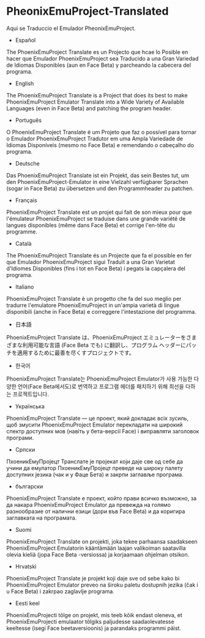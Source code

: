 # PheonixEmuProject-Translated
Aqui se Traduccio el Emulador PheonixEmuProject.

- Español

The PhoenixEmuProject Translate es un Projecto que hcae lo Posible en hacer que Emulador PhoenixEmuProject sea Traducido a una Gran Variedad de Idiomas Disponibles (aun en Face Beta) y parcheando la cabecera del programa.

- English

The PhoenixEmuProject Translate is a Project that does its best to make PhoenixEmuProject Emulator Translate into a Wide Variety of Available Languages (even in Face Beta) and patching the program header.

- Português

O PhoenixEmuProject Translate é um Projeto que faz o possível para tornar o Emulador PhoenixEmuProject Tradutor em uma Ampla Variedade de Idiomas Disponíveis (mesmo no Face Beta) e remendando o cabeçalho do programa.

- Deutsche

Das PhoenixEmuProject Translate ist ein Projekt, das sein Bestes tut, um den PhoenixEmuProject-Emulator in eine Vielzahl verfügbarer Sprachen (sogar in Face Beta) zu übersetzen und den Programmheader zu patchen.

- Français

PhoenixEmuProject Translate est un projet qui fait de son mieux pour que l'émulateur PhoenixEmuProject se traduise dans une grande variété de langues disponibles (même dans Face Beta) et corrige l'en-tête du programme.

- Català

The PhoenixEmuProject Translate és un Projecte que fa el possible en fer que Emulador PhoenixEmuProject sigui Traduït a una Gran Varietat d'Idiomes Disponibles (fins i tot en Face Beta) i pegats la capçalera del programa.

- Italiano

PhoenixEmuProject Translate è un progetto che fa del suo meglio per tradurre l'emulatore PhoenixEmuProject in un'ampia varietà di lingue disponibili (anche in Face Beta) e correggere l'intestazione del programma.

- 日本語

PhoenixEmuProject Translate は、PhoenixEmuProject エミュレーターをさまざまな利用可能な言語 (Face Beta でも) に翻訳し、プログラム ヘッダーにパッチを適用するために最善を尽くすプロジェクトです。

- 한국어

PhoenixEmuProject Translate는 PhoenixEmuProject Emulator가 사용 가능한 다양한 언어(Face Beta에서도)로 번역하고 프로그램 헤더를 패치하기 위해 최선을 다하는 프로젝트입니다.

- Українська

PhoenixEmuProject Translate — це проект, який докладає всіх зусиль, щоб змусити PhoenixEmuProject Emulator перекладати на широкий спектр доступних мов (навіть у бета-версії Face) і виправляти заголовок програми.

- Српски

ПхоеникЕмуПројецт Транслате је пројекат који даје све од себе да учини да емулатор ПхоеникЕмуПројецт преведе на широку палету доступних језика (чак и у Фаце Бета) и закрпи заглавље програма.

- български

PhoenixEmuProject Translate е проект, който прави всичко възможно, за да накара PhoenixEmuProject Emulator да превежда на голямо разнообразие от налични езици (дори във Face Beta) и да коригира заглавката на програмата.

- Suomi

PhoenixEmuProject Translate on projekti, joka tekee parhaansa saadakseen PhoenixEmuProject Emulatorin kääntämään laajan valikoiman saatavilla olevia kieliä (jopa Face Beta -versiossa) ja korjaamaan ohjelman otsikon.

- Hrvatski

PhoenixEmuProject Translate je projekt koji daje sve od sebe kako bi PhoenixEmuProject Emulator preveo na široku paletu dostupnih jezika (čak i u Face Beta) i zakrpao zaglavlje programa.

- Eesti keel

PhoenixEmuProjecti tõlge on projekt, mis teeb kõik endast oleneva, et PhoenixEmuProjecti emulaator tõlgiks paljudesse saadaolevatesse keeltesse (isegi Face beetaversioonis) ja parandaks programmi päist.
